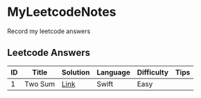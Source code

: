 # MyLeetcodeNotes
Record my leetcode answers

## Leetcode Answers

ID | Title | Solution | Language | Difficulty | Tips
--| ----- | -------- | -------- | ---------- | ----
1 | Two Sum | [Link](./MyLeetcodeNotes/1TwoSum.swift) | Swift | Easy | 
